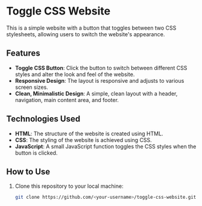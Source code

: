 # Toggle CSS Website

This is a simple website with a button that toggles between two CSS stylesheets, allowing users to switch the website's appearance.

## Features

- **Toggle CSS Button**: Click the button to switch between different CSS styles and alter the look and feel of the website.
- **Responsive Design**: The layout is responsive and adjusts to various screen sizes.
- **Clean, Minimalistic Design**: A simple, clean layout with a header, navigation, main content area, and footer.

## Technologies Used

- **HTML**: The structure of the website is created using HTML.
- **CSS**: The styling of the website is achieved using CSS.
- **JavaScript**: A small JavaScript function toggles the CSS styles when the button is clicked.

## How to Use

1. Clone this repository to your local machine:
   ```bash
   git clone https://github.com/<your-username>/toggle-css-website.git
